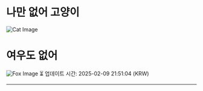 
# 나만 없어 고양이

![Cat Image](https://cdn2.thecatapi.com/images/4G_bcp35K.jpg)

# 여우도 없어
![Fox Image](https://randomfox.ca/images/31.jpg)
⏳ 업데이트 시간: 2025-02-09 21:51:04 (KRW)

---
